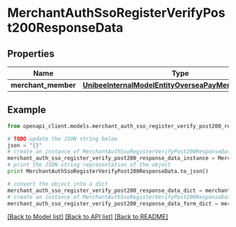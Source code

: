 # MerchantAuthSsoRegisterVerifyPost200ResponseData


## Properties

Name | Type | Description | Notes
------------ | ------------- | ------------- | -------------
**merchant_member** | [**UnibeeInternalModelEntityOverseaPayMerchantMember**](UnibeeInternalModelEntityOverseaPayMerchantMember.md) |  | [optional] 

## Example

```python
from openapi_client.models.merchant_auth_sso_register_verify_post200_response_data import MerchantAuthSsoRegisterVerifyPost200ResponseData

# TODO update the JSON string below
json = "{}"
# create an instance of MerchantAuthSsoRegisterVerifyPost200ResponseData from a JSON string
merchant_auth_sso_register_verify_post200_response_data_instance = MerchantAuthSsoRegisterVerifyPost200ResponseData.from_json(json)
# print the JSON string representation of the object
print MerchantAuthSsoRegisterVerifyPost200ResponseData.to_json()

# convert the object into a dict
merchant_auth_sso_register_verify_post200_response_data_dict = merchant_auth_sso_register_verify_post200_response_data_instance.to_dict()
# create an instance of MerchantAuthSsoRegisterVerifyPost200ResponseData from a dict
merchant_auth_sso_register_verify_post200_response_data_form_dict = merchant_auth_sso_register_verify_post200_response_data.from_dict(merchant_auth_sso_register_verify_post200_response_data_dict)
```
[[Back to Model list]](../README.md#documentation-for-models) [[Back to API list]](../README.md#documentation-for-api-endpoints) [[Back to README]](../README.md)


